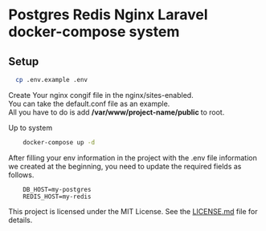 # Postgres Redis Nginx Laravel docker-compose system

## Setup
```bash
  cp .env.example .env
```


Create Your nginx congif file in the nginx/sites-enabled. <br>
You can take the default.conf file as an example.<br>
All you have to do is add <b> /var/www/project-name/public </b> to root.

Up to system
```bash
    docker-compose up -d
```

After filling your env information in the project with the .env file information we created at the beginning, you need to update the required fields as follows.

```
    DB_HOST=my-postgres
    REDIS_HOST=my-redis
```

This project is licensed under the MIT License. See the [LICENSE.md](LICENSE.md) file for details.